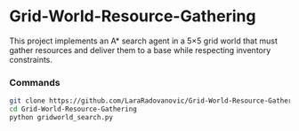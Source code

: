 ﻿# Grid-World-Resource-Gathering

This project implements an A* search agent in a 5×5 grid world that must gather resources and deliver them to a base while respecting inventory constraints.

### Commands
```bash
git clone https://github.com/LaraRadovanovic/Grid-World-Resource-Gathering.git
cd Grid-World-Resource-Gathering
python gridworld_search.py



